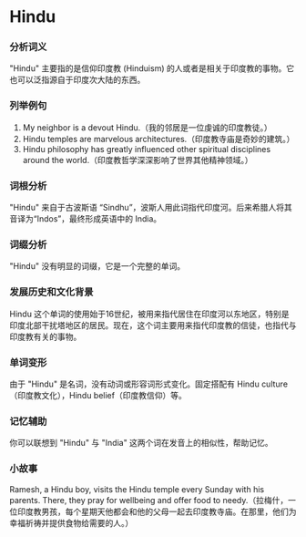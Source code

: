 # Hindu

### 分析词义

  

"Hindu" 主要指的是信仰印度教 (Hinduism) 的人或者是相关于印度教的事物。它也可以泛指源自于印度次大陆的东西。

  

### 列举例句

  

1.  My neighbor is a devout Hindu.（我的邻居是一位虔诚的印度教徒。）
2.  Hindu temples are marvelous architectures.（印度教寺庙是奇妙的建筑。）
3.  Hindu philosophy has greatly influenced other spiritual disciplines around the world.（印度教哲学深深影响了世界其他精神领域。）

  

### 词根分析

  

"Hindu" 来自于古波斯语 “Sindhu”，波斯人用此词指代印度河。后来希腊人将其音译为“Indos”，最终形成英语中的 India。

  

### 词缀分析

  

"Hindu" 没有明显的词缀，它是一个完整的单词。

  

### 发展历史和文化背景

  

Hindu 这个单词的使用始于16世纪，被用来指代居住在印度河以东地区，特别是印度北部干扰塔地区的居民。现在，这个词主要用来指代印度教的信徒，也指代与印度教有关的事物。

  

### 单词变形

  

由于 "Hindu" 是名词，没有动词或形容词形式变化。固定搭配有 Hindu culture（印度教文化），Hindu belief（印度教信仰）等。

  

### 记忆辅助

  

你可以联想到 "Hindu" 与 "India" 这两个词在发音上的相似性，帮助记忆。

  

### 小故事

  

Ramesh, a Hindu boy, visits the Hindu temple every Sunday with his parents. There, they pray for wellbeing and offer food to needy.（拉梅什，一位印度教男孩，每个星期天他都会和他的父母一起去印度教寺庙。在那里，他们为幸福祈祷并提供食物给需要的人。）
